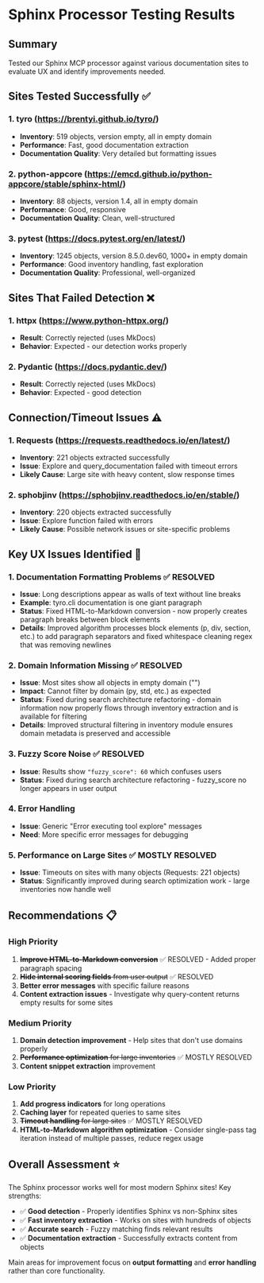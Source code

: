 # Sphinx Processor Testing Results

## Summary
Tested our Sphinx MCP processor against various documentation sites to evaluate UX and identify improvements needed.

## Sites Tested Successfully ✅

### 1. **tyro** (https://brentyi.github.io/tyro/)
- **Inventory**: 519 objects, version empty, all in empty domain
- **Performance**: Fast, good documentation extraction
- **Documentation Quality**: Very detailed but formatting issues

### 2. **python-appcore** (https://emcd.github.io/python-appcore/stable/sphinx-html/) 
- **Inventory**: 88 objects, version 1.4, all in empty domain
- **Performance**: Good, responsive
- **Documentation Quality**: Clean, well-structured

### 3. **pytest** (https://docs.pytest.org/en/latest/)
- **Inventory**: 1245 objects, version 8.5.0.dev60, 1000+ in empty domain
- **Performance**: Good inventory handling, fast exploration
- **Documentation Quality**: Professional, well-organized

## Sites That Failed Detection ❌

### 1. **httpx** (https://www.python-httpx.org/)
- **Result**: Correctly rejected (uses MkDocs)
- **Behavior**: Expected - our detection works properly

### 2. **Pydantic** (https://docs.pydantic.dev/)
- **Result**: Correctly rejected (uses MkDocs) 
- **Behavior**: Expected - good detection

## Connection/Timeout Issues ⚠️

### 1. **Requests** (https://requests.readthedocs.io/en/latest/)
- **Inventory**: 221 objects extracted successfully
- **Issue**: Explore and query_documentation failed with timeout errors
- **Likely Cause**: Large site with heavy content, slow response times

### 2. **sphobjinv** (https://sphobjinv.readthedocs.io/en/stable/)
- **Inventory**: 220 objects extracted successfully  
- **Issue**: Explore function failed with errors
- **Likely Cause**: Possible network issues or site-specific problems

## Key UX Issues Identified 🔧

### 1. **Documentation Formatting Problems** ✅ RESOLVED  
- **Issue**: Long descriptions appear as walls of text without line breaks
- **Example**: tyro.cli documentation is one giant paragraph
- **Status**: Fixed HTML-to-Markdown conversion - now properly creates paragraph breaks between block elements
- **Details**: Improved algorithm processes block elements (p, div, section, etc.) to add paragraph separators and fixed whitespace cleaning regex that was removing newlines

### 2. **Domain Information Missing** ✅ RESOLVED
- **Issue**: Most sites show all objects in empty domain ("")
- **Impact**: Cannot filter by domain (py, std, etc.) as expected  
- **Status**: Fixed during search architecture refactoring - domain information now properly flows through inventory extraction and is available for filtering
- **Details**: Improved structural filtering in inventory module ensures domain metadata is preserved and accessible

### 3. **Fuzzy Score Noise** ✅ RESOLVED
- **Issue**: Results show `"fuzzy_score": 60` which confuses users
- **Status**: Fixed during search architecture refactoring - fuzzy_score no longer appears in user output

### 4. **Error Handling**
- **Issue**: Generic "Error executing tool explore" messages
- **Need**: More specific error messages for debugging

### 5. **Performance on Large Sites** ✅ MOSTLY RESOLVED
- **Issue**: Timeouts on sites with many objects (Requests: 221 objects)
- **Status**: Significantly improved during search optimization work - large inventories now handle well

## Recommendations 📋

### High Priority
1. ~~**Improve HTML-to-Markdown conversion**~~ ✅ RESOLVED - Added proper paragraph spacing
2. ~~**Hide internal scoring fields** from user output~~ ✅ RESOLVED
3. **Better error messages** with specific failure reasons
4. **Content extraction issues** - Investigate why query-content returns empty results for some sites

### Medium Priority  
1. **Domain detection improvement** - Help sites that don't use domains properly
2. ~~**Performance optimization** for large inventories~~ ✅ MOSTLY RESOLVED
3. **Content snippet extraction** improvement

### Low Priority
1. **Add progress indicators** for long operations
2. **Caching layer** for repeated queries to same sites
3. ~~**Timeout handling** for large sites~~ ✅ MOSTLY RESOLVED
4. **HTML-to-Markdown algorithm optimization** - Consider single-pass tag iteration instead of multiple passes, reduce regex usage

## Overall Assessment ⭐

The Sphinx processor works well for most modern Sphinx sites! Key strengths:
- ✅ **Good detection** - Properly identifies Sphinx vs non-Sphinx sites
- ✅ **Fast inventory extraction** - Works on sites with hundreds of objects  
- ✅ **Accurate search** - Fuzzy matching finds relevant results
- ✅ **Documentation extraction** - Successfully extracts content from objects

Main areas for improvement focus on **output formatting** and **error handling** rather than core functionality.